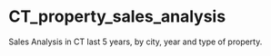 # CT_property_sales_analysis
 
Sales Analysis in CT last 5 years, by city, year and type of property. 
